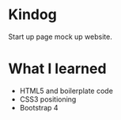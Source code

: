 # Kindog
Start up page mock up website.

# What I learned
- HTML5 and boilerplate code
- CSS3 positioning
- Bootstrap 4
